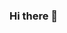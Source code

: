 ### Hi there 👋

<!--
**prakashclt/prakashclt** is a ✨ _special_ ✨ repository because its `README.md` (this file) appears on your GitHub profile.

Here are some ideas to get you started:

- 🔭 I’m currently working on *Anything that makes the GPU's go hot*
- 🌱 I’m currently learning ...
- 👯 I’m looking to collaborate on ...
- 🤔 I’m looking for help with ...
- 💬 Ask me about ...
- 📫 How to reach me: <www.linkedin.com/in/prakash-baburaj-761074173>
- 😄 Pronouns: ...
- ⚡ Fun fact: ...
-->
